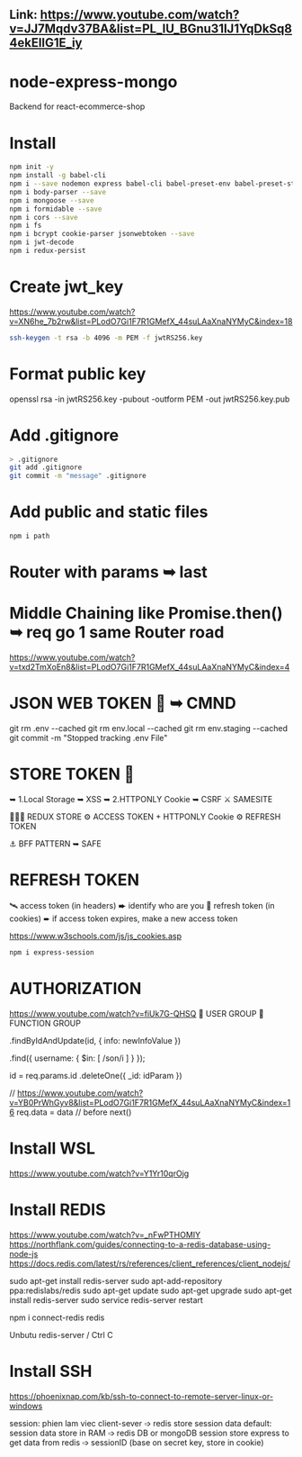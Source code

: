 ## Link:  https://www.youtube.com/watch?v=JJ7Mqdv37BA&list=PL_lU_BGnu31IJ1YqDkSq84ekElIG1E_iy
# node-express-mongo
 Backend for react-ecommerce-shop

# Install 

```bash
npm init -y
npm install -g babel-cli
npm i --save nodemon express babel-cli babel-preset-env babel-preset-stage-0 dotenv
npm i body-parser --save
npm i mongoose --save
npm i formidable --save
npm i cors --save
npm i fs
npm i bcrypt cookie-parser jsonwebtoken --save
npm i jwt-decode
npm i redux-persist
```

# Create jwt_key
https://www.youtube.com/watch?v=XN6he_7b2rw&list=PLodO7Gi1F7R1GMefX_44suLAaXnaNYMyC&index=18
```bash
ssh-keygen -t rsa -b 4096 -m PEM -f jwtRS256.key
```
# Format public key
openssl rsa -in jwtRS256.key -pubout -outform PEM -out jwtRS256.key.pub

# Add .gitignore

```bash
> .gitignore
git add .gitignore
git commit -m "message" .gitignore
```

# Add public and static files

```bash
npm i path
```


# Router with params ➥ last
# Middle Chaining like Promise.then() ➥ req go 1 same Router road
https://www.youtube.com/watch?v=txd2TmXoEn8&list=PLodO7Gi1F7R1GMefX_44suLAaXnaNYMyC&index=4

# JSON WEB TOKEN 🍏 ➥ CMND

git rm .env --cached
git rm env.local --cached
git rm env.staging --cached
git commit -m "Stopped tracking .env File"

# STORE TOKEN 🍎   
➥ 1.Local Storage ➥ XSS
➥ 2.HTTPONLY Cookie ➥ CSRF ⚔️ SAMESITE

🍋🍋🍋 REDUX STORE ⚙️ ACCESS TOKEN + HTTPONLY Cookie ⚙️ REFRESH TOKEN

⚓️ BFF PATTERN ➥ SAFE

# REFRESH TOKEN
🛰 access token (in headers) ➨ identify who are you
🚀 refresh token (in cookies) ➨ if access token expires, make a new access token

https://www.w3schools.com/js/js_cookies.asp
```bash
npm i express-session
```


# AUTHORIZATION
https://www.youtube.com/watch?v=fiUk7G-QHSQ
🍌 USER GROUP
🍉 FUNCTION GROUP

.findByIdAndUpdate(id, {
   info: newInfoValue
})

.find({ username: { $in: [ /son/i ] } });

id = req.params.id
.deleteOne({
   _id: idParam
})

// https://www.youtube.com/watch?v=YB0PrWhGyv8&list=PLodO7Gi1F7R1GMefX_44suLAaXnaNYMyC&index=16
req.data = data // before next()

# Install WSL 
https://www.youtube.com/watch?v=Y1Yr10qrOjg

# Install REDIS
https://www.youtube.com/watch?v=_nFwPTHOMIY
https://northflank.com/guides/connecting-to-a-redis-database-using-node-js
https://docs.redis.com/latest/rs/references/client_references/client_nodejs/

sudo apt-get install redis-server
sudo apt-add-repository ppa:redislabs/redis
sudo apt-get update
sudo apt-get upgrade
sudo apt-get install redis-server
sudo service redis-server restart

npm i connect-redis redis

Unbutu redis-server / Ctrl C

# Install SSH
https://phoenixnap.com/kb/ssh-to-connect-to-remote-server-linux-or-windows

session: phien lam viec client-sever 
➩ redis store session data
default: session data store in RAM ➩ redis DB or mongoDB session store express
to get data from redis ➩ sessionID (base on secret key, store in cookie)